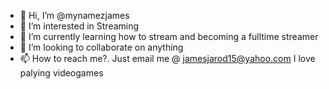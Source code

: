 - 👋 Hi, I’m @mynamezjames
- 👀 I’m interested in Streaming
- 🌱 I’m currently learning how to stream and becoming a fulltime streamer
- 💞️ I’m looking to collaborate on anything
- 📫 How to reach me?. Just email me @ jamesjarod15@yahoo.com
I love palying videogames
<!---
mynamezjames/mynamezjames is a ✨ special ✨ repository because its `README.md` (this file) appears on your GitHub profile.
You can click the Preview link to take a look at your changes.
--->
